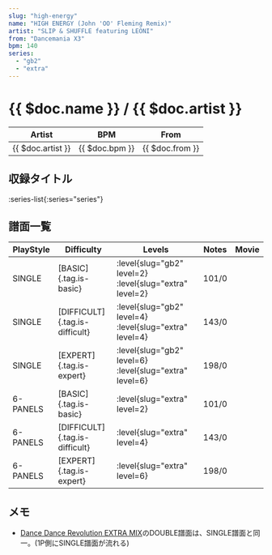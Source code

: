 ```yaml
---
slug: "high-energy"
name: "HIGH ENERGY (John 'OO' Fleming Remix)"
artist: "SLIP & SHUFFLE featuring LEONI"
from: "Dancemania X3"
bpm: 140
series:
  - "gb2"
  - "extra"
---
```


# {{ $doc.name }} / {{ $doc.artist }}

|Artist|BPM|From|
|------|---|----|
|{{ $doc.artist }}|{{ $doc.bpm }}|{{ $doc.from }}|

## 収録タイトル

:series-list{:series="series"}

## 譜面一覧

|PlayStyle|Difficulty|Levels|Notes|Movie|
|---------|----------|------|-----|-----|
|SINGLE|[BASIC]{.tag.is-basic}|<div class="field is-grouped is-grouped-multiline"> :level{slug="gb2" level=2} :level{slug="extra" level=2}</div>|101/0||
|SINGLE|[DIFFICULT]{.tag.is-difficult}|<div class="field is-grouped is-grouped-multiline"> :level{slug="gb2" level=4} :level{slug="extra" level=4}</div>|143/0||
|SINGLE|[EXPERT]{.tag.is-expert}|<div class="field is-grouped is-grouped-multiline"> :level{slug="gb2" level=6} :level{slug="extra" level=6}</div>|198/0||
|6-PANELS|[BASIC]{.tag.is-basic}|<div class="field is-grouped is-grouped-multiline"> :level{slug="extra" level=2}</div>|101/0||
|6-PANELS|[DIFFICULT]{.tag.is-difficult}|<div class="field is-grouped is-grouped-multiline"> :level{slug="extra" level=4}</div>|143/0||
|6-PANELS|[EXPERT]{.tag.is-expert}|<div class="field is-grouped is-grouped-multiline"> :level{slug="extra" level=6}</div>|198/0||

## メモ

- [Dance Dance Revolution EXTRA MIX](/series/extra)のDOUBLE譜面は、SINGLE譜面と同一。(1P側にSINGLE譜面が流れる)
